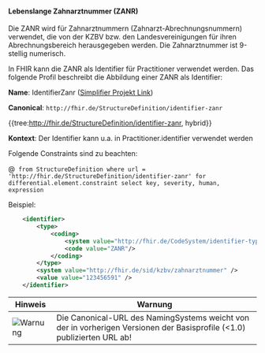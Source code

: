 #### Lebenslange Zahnarztnummer (ZANR)

Die ZANR wird für Zahnarztnummern (Zahnarzt-Abrechnungsnummern) verwendet, die von der KZBV bzw. 
den Landesvereinigungen für ihren Abrechnungsbereich herausgegeben werden. 
Die Zahnarztnummer ist 9-stellig numerisch.

In FHIR kann die ZANR als Identifier für Practitioner verwendet werden.
Das folgende Profil beschreibt die Abbildung einer ZANR als Identifier:

**Name**: IdentifierZanr ([Simplifier Projekt Link](https://simplifier.net/resolve?canonical=http://fhir.de/StructureDefinition/identifier-zanr&scope=de.basisprofil.r4@1.5.0-ballot))

**Canonical**: `http://fhir.de/StructureDefinition/identifier-zanr`

{{tree:http://fhir.de/StructureDefinition/identifier-zanr, hybrid}}

**Kontext**: Der Identifier kann u.a. in Practitioner.identifier verwendet werden

Folgende Constraints sind zu beachten:

@``` from StructureDefinition where url = 'http://fhir.de/StructureDefinition/identifier-zanr' for differential.element.constraint select key, severity, human, expression```


Beispiel:

```xml
    <identifier>
        <type>
            <coding>
                <system value="http://fhir.de/CodeSystem/identifier-type-de-basis"/>
                <code value="ZANR"/>
            </coding>
        </type>
        <system value="http://fhir.de/sid/kzbv/zahnarztnummer" />
        <value value="123456591" />
    </identifier>
```

| Hinweis | Warnung |
|---------|---------------------|
|![Warnung](https://wiki.hl7.de/images/thumb/Attention_icon.svg/100px-Attention_icon.svg.png)| Die Canonical-URL des NamingSystems weicht von der in vorherigen Versionen der Basisprofile (<1.0) publizierten URL ab! |